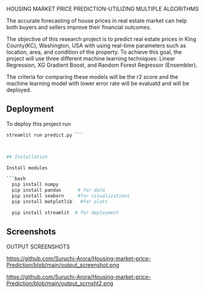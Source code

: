 
HOUSING MARKET PRICE PREDICTION-UTILIZING MULTIPLE ALGORITHMS

The accurate forecasting of house prices in real estate market can help both buyers and sellers improve their financial outcomes.

The  objective of this research project is to predict real estate prices in King County(KC), Washington, USA with using real-time parameters such as location, area, and condition of the property. To achieve this goal, the project will use three different machine learning techniques: Linear Regression, XG Gradient Boost, and Random Forest Regressor (Ensembler).

The criteria for comparing these models will be the r2 score and the machine learning model with lower error rate will be evaluatd and will be deployed. 


## Deployment

To deploy this project run

```bash
streamlit run predict.py ```



## Installation

Install modules 

```bash
  pip install numpy
  pip install pandas      # for data 
  pip install seaborn     #for visualizations
  pip install matplotlib   #for plots

  pip install streamlit  # for deployment

```
    
## Screenshots

OUTPUT SCREENSHOTS

https://github.com/Suruchi-Arora/Housing-market-price-Prediction/blob/main/output_screenshot.png


https://github.com/Suruchi-Arora/Housing-market-price-Prediction/blob/main/output_scrnsht2.png
